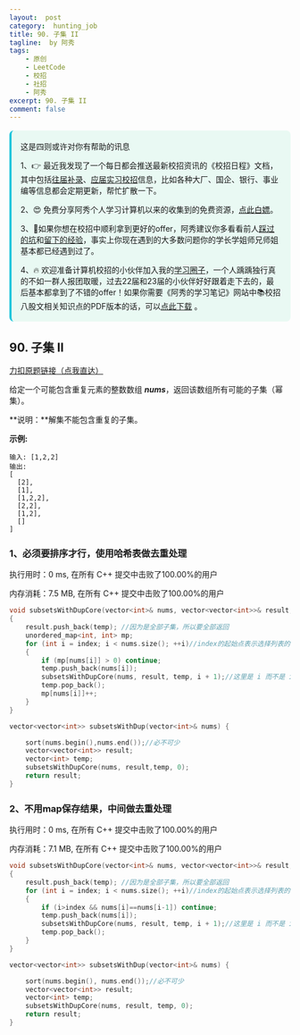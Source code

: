 ```yaml
---
layout:  post
category:  hunting_job
title: 90. 子集 II
tagline:  by 阿秀
tags:
    - 原创
    - LeetCode
    - 校招
    - 社招
    - 阿秀
excerpt: 90. 子集 II
comment: false
---
```






<div style="border-color: #24C6DC;
            background-color: #e9f9f3;         
            margin: 1rem 0;
        padding: .25rem 1rem;
        border-left-width: .3rem;
        border-left-style: solid;
        border-radius: .5rem;
        color: inherit;">
  <p>这是四则或许对你有帮助的讯息</p>
  <p>1、👉 最近我发现了一个每日都会推送最新校招资讯的《校招日程》文档，其中包括<a href="https://flowus.cn/ee50d5eb-3cd5-4f74-880e-95b215dd4ff2" target="_blank">往届补录</a>、<a href="https://flowus.cn/5f327c98-1e31-46c8-b86b-5ac6105e021f" target="_blank">应届实习校招</a>信息，比如各种大厂、国企、银行、事业编等信息都会定期更新，帮忙扩散一下。</p>  
  <p>2、😍
    免费分享阿秀个人学习计算机以来的收集到的免费资源，<a style="text-decoration: underline" href="/notes/07-resources/01-free/01-introduce.html" target="_blank">点此白嫖</a>。
  </p>
  <p>3、🚀如果你想在校招中顺利拿到更好的offer，阿秀建议你多看看前人<a style="text-decoration: underline" href="https://www.yuque.com/tuobaaxiu/httmmc/npg1k81zeq4wfpyz" target="_blank">踩过的坑</a>和<a style="text-decoration: underline"  target="_blank" href="https://www.yuque.com/tuobaaxiu/httmmc/gge9ppd0mbu2d3dp">留下的经验</a>，事实上你现在遇到的大多数问题你的学长学姐师兄师姐基本都已经遇到过了。
  </p>
  <p>4、🔥 欢迎准备计算机校招的小伙伴加入我的<a  style="text-decoration: underline" href="https://www.yuque.com/tuobaaxiu/httmmc/xg0otqvc17wfx4u9" target="_blank">学习圈子</a>，一个人踽踽独行真的不如一群人报团取暖，过去22届和23届的小伙伴好好跟着走下去的，最后基本都拿到了不错的offer！如果你需要《阿秀的学习笔记》网站中📚︎校招八股文相关知识点的PDF版本的话，可以<a style="text-decoration: underline" href="/notes/08-other/02-question.html#_5、如何下载阿秀的学习笔记内容pdf版本" target="_blank">点此下载</a> 。</p>   </div>




## 90. 子集 II

[力扣原题链接（点我直达）](https://leetcode-cn.com/problems/subsets-ii/)

给定一个可能包含重复元素的整数数组 ***nums***，返回该数组所有可能的子集（幂集）。

**说明：**解集不能包含重复的子集。

**示例:**

```
输入: [1,2,2]
输出:
[
  [2],
  [1],
  [1,2,2],
  [2,2],
  [1,2],
  []
]
```

### 1、必须要排序才行，使用哈希表做去重处理

执行用时：0 ms, 在所有 C++ 提交中击败了100.00%的用户

内存消耗：7.5 MB, 在所有 C++ 提交中击败了100.00%的用户

~~~cpp
void subsetsWithDupCore(vector<int>& nums, vector<vector<int>>& result, vector<int>&temp,int index)
{
	result.push_back(temp); //因为是全部子集，所以要全部返回
	unordered_map<int, int> mp;
	for (int i = index; i < nums.size(); ++i)//index的起始点表示选择列表的范围
	{
		if (mp[nums[i]] > 0) continue;
		temp.push_back(nums[i]);
		subsetsWithDupCore(nums, result, temp, i + 1);//这里是 i 而不是 index 因为一到尾巴就算完事了
		temp.pop_back();
		mp[nums[i]]++;
	}
}

vector<vector<int>> subsetsWithDup(vector<int>& nums) {

    sort(nums.begin(),nums.end());//必不可少
	vector<vector<int>> result;
	vector<int> temp;
	subsetsWithDupCore(nums, result,temp, 0);
	return result;
}
~~~





### 2、不用map保存结果，中间做去重处理

执行用时：0 ms, 在所有 C++ 提交中击败了100.00%的用户

内存消耗：7.1 MB, 在所有 C++ 提交中击败了100.00%的用户

~~~cpp
void subsetsWithDupCore(vector<int>& nums, vector<vector<int>>& result, vector<int>& temp, int index)
{
	result.push_back(temp); //因为是全部子集，所以要全部返回
	for (int i = index; i < nums.size(); ++i)//index的起始点表示选择列表的范围
	{
		if (i>index && nums[i]==nums[i-1]) continue;
		temp.push_back(nums[i]);
		subsetsWithDupCore(nums, result, temp, i + 1);//这里是 i 而不是 index 因为一到尾巴就算完事了
		temp.pop_back();
	}
}

vector<vector<int>> subsetsWithDup(vector<int>& nums) {

	sort(nums.begin(), nums.end());//必不可少
	vector<vector<int>> result;
	vector<int> temp;
	subsetsWithDupCore(nums, result, temp, 0);
	return result;
}
~~~

<p id="点游戏"></p>



